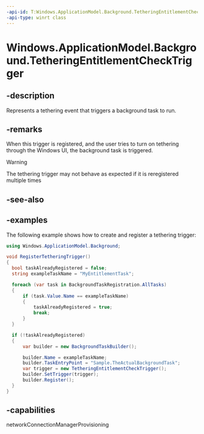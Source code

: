 ```yaml
---
-api-id: T:Windows.ApplicationModel.Background.TetheringEntitlementCheckTrigger
-api-type: winrt class
---
```


<!-- Class syntax.
public class TetheringEntitlementCheckTrigger : IBackgroundTrigger
-->

# Windows.ApplicationModel.Background.TetheringEntitlementCheckTrigger

## -description
Represents a tethering event that triggers a background task to run.

## -remarks
When this trigger is registered, and the user tries to turn on tethering through the Windows UI, the background task is triggered.

> [!WARNING]
> The tethering trigger may not behave as expected if it is reregistered multiple times

## -see-also

## -examples

The following example shows how to create and register a tethering trigger:

```csharp
using Windows.ApplicationModel.Background;

void RegisterTetheringTrigger()
{
  bool taskAlreadyRegistered = false;
  string exampleTaskName = "MyEntitlementTask";

  foreach (var task in BackgroundTaskRegistration.AllTasks)
  {
      if (task.Value.Name == exampleTaskName)
      {
          taskAlreadyRegistered = true;
          break;
      }
  }

  if (!taskAlreadyRegistered)
  {
      var builder = new BackgroundTaskBuilder();

      builder.Name = exampleTaskName;
      builder.TaskEntryPoint = "Sample.TheActualBackgroundTask";
      var trigger = new TetheringEntitlementCheckTrigger();
      builder.SetTrigger(trigger);
      builder.Register();
  }
}
```

## -capabilities
networkConnectionManagerProvisioning
